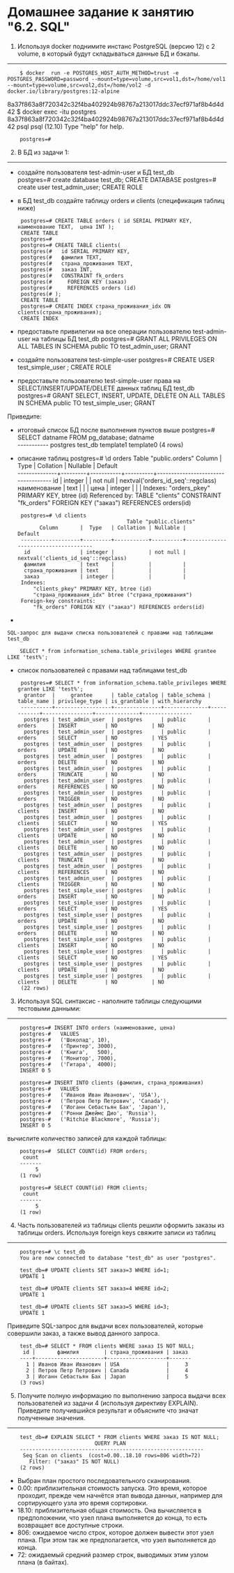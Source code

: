 Домашнее задание к занятию "6.2. SQL"
===
1. Используя docker поднимите инстанс PostgreSQL (версию 12) c 2 volume, в который будут складываться данные БД и бэкапы.
---

		$ docker  run -e POSTGRES_HOST_AUTH_METHOD=trust -e POSTGRES_PASSWORD=password --mount=type=volume,src=vol1,dst=/home/vol1 --mount=type=volume,src=vol2,dst=/home/vol2 -d docker.io/library/postgres:12-alpine
8a37f863a8f720342c32f4ba402924b98767a213017ddc37ecf971af8b4d4d42
		$ docker exec -itu postgres 8a37f863a8f720342c32f4ba402924b98767a213017ddc37ecf971af8b4d4d42  psql
		psql (12.10)
		Type "help" for help.
		
		postgres=# 

2. В БД из задачи 1:
---

 - создайте пользователя test-admin-user и БД test_db  
		postgres=# create database test_db;
		CREATE DATABASE
		postgres=# create user test_admin_user;
		CREATE ROLE
 - в БД test_db создайте таблицу orders и clients (спeцификация таблиц ниже)

		postgres=# CREATE TABLE orders ( id SERIAL PRIMARY KEY, наименование TEXT,  цена INT );
		CREATE TABLE
		postgres=# 
		postgres=# CREATE TABLE clients(
		postgres(#   id SERIAL PRIMARY KEY,
		postgres(#   фамилия TEXT,
		postgres(#   страна_проживания TEXT,
		postgres(#   заказ INT,
		postgres(#   CONSTRAINT fk_orders
		postgres(#     FOREIGN KEY (заказ)
		postgres(#     REFERENCES orders (id)
		postgres(# );
		CREATE TABLE
		postgres=# CREATE INDEX страна_проживания_idx ON clients(страна_проживания);
		CREATE INDEX

 - предоставьте привилегии на все операции пользователю test-admin-user на таблицы БД test_db
		postgres=# GRANT ALL PRIVILEGES ON ALL TABLES IN SCHEMA public TO test_admin_user;
		GRANT
 - создайте пользователя test-simple-user
		postgres=# CREATE USER test_simple_user ;
		CREATE ROLE
 - предоставьте пользователю test-simple-user права на SELECT/INSERT/UPDATE/DELETE данных таблиц БД test_db
		postgres=# GRANT SELECT, INSERT, UPDATE, DELETE ON ALL TABLES IN SCHEMA public TO test_simple_user;
		GRANT

Приведите:

 - итоговый список БД после выполнения пунктов выше
		postgres=# SELECT datname FROM pg_database;
		  datname  
		-----------
		 postgres
		 test_db
		 template1
		 template0
		(4 rows)

 - описание таблиц 
		postgres=# \d orders
		                               Table "public.orders"
		    Column    |  Type   | Collation | Nullable |              Default               
		--------------+---------+-----------+----------+------------------------------------
		 id           | integer |           | not null | nextval('orders_id_seq'::regclass)
		 наименование | text    |           |          | 
		 цена         | integer |           |          | 
		Indexes:
		    "orders_pkey" PRIMARY KEY, btree (id)
		Referenced by:
		    TABLE "clients" CONSTRAINT "fk_orders" FOREIGN KEY ("заказ") REFERENCES orders(id)

		postgres=# \d clients
		                                  Table "public.clients"
		      Column       |  Type   | Collation | Nullable |               Default               
		-------------------+---------+-----------+----------+-------------------------------------
		 id                | integer |           | not null | nextval('clients_id_seq'::regclass)
		 фамилия           | text    |           |          | 
		 страна_проживания | text    |           |          | 
		 заказ             | integer |           |          | 
		Indexes:
		    "clients_pkey" PRIMARY KEY, btree (id)
		    "страна_проживания_idx" btree ("страна_проживания")
		Foreign-key constraints:
		    "fk_orders" FOREIGN KEY ("заказ") REFERENCES orders(id)

 - 

    SQL-запрос для выдачи списка пользователей с правами над таблицами test_db

		SELECT * from information_schema.table_privileges WHERE grantee LIKE 'test%';

 - список пользователей с правами над таблицами test_db

		postgres=# SELECT * from information_schema.table_privileges WHERE grantee LIKE 'test%';
		 grantor  |     grantee      | table_catalog | table_schema | table_name | privilege_type | is_grantable | with_hierarchy 
		----------+------------------+---------------+--------------+------------+----------------+--------------+----------------
		 postgres | test_admin_user  | postgres      | public       | orders     | INSERT         | NO           | NO
		 postgres | test_admin_user  | postgres      | public       | orders     | SELECT         | NO           | YES
		 postgres | test_admin_user  | postgres      | public       | orders     | UPDATE         | NO           | NO
		 postgres | test_admin_user  | postgres      | public       | orders     | DELETE         | NO           | NO
		 postgres | test_admin_user  | postgres      | public       | orders     | TRUNCATE       | NO           | NO
		 postgres | test_admin_user  | postgres      | public       | orders     | REFERENCES     | NO           | NO
		 postgres | test_admin_user  | postgres      | public       | orders     | TRIGGER        | NO           | NO
		 postgres | test_admin_user  | postgres      | public       | clients    | INSERT         | NO           | NO
		 postgres | test_admin_user  | postgres      | public       | clients    | SELECT         | NO           | YES
		 postgres | test_admin_user  | postgres      | public       | clients    | UPDATE         | NO           | NO
		 postgres | test_admin_user  | postgres      | public       | clients    | DELETE         | NO           | NO
		 postgres | test_admin_user  | postgres      | public       | clients    | TRUNCATE       | NO           | NO
		 postgres | test_admin_user  | postgres      | public       | clients    | REFERENCES     | NO           | NO
		 postgres | test_admin_user  | postgres      | public       | clients    | TRIGGER        | NO           | NO
		 postgres | test_simple_user | postgres      | public       | orders     | INSERT         | NO           | NO
		 postgres | test_simple_user | postgres      | public       | orders     | SELECT         | NO           | YES
		 postgres | test_simple_user | postgres      | public       | orders     | UPDATE         | NO           | NO
		 postgres | test_simple_user | postgres      | public       | orders     | DELETE         | NO           | NO
		 postgres | test_simple_user | postgres      | public       | clients    | INSERT         | NO           | NO
		 postgres | test_simple_user | postgres      | public       | clients    | SELECT         | NO           | YES
		 postgres | test_simple_user | postgres      | public       | clients    | UPDATE         | NO           | NO
		 postgres | test_simple_user | postgres      | public       | clients    | DELETE         | NO           | NO
		(22 rows)

3. Используя SQL синтаксис - наполните таблицы следующими тестовыми данными:
---

		postgres=# INSERT INTO orders (наименование, цена)
		postgres-#   VALUES
		postgres-#   ('Шоколад', 10),
		postgres-#   ('Принтер', 3000),
		postgres-#   ('Книга',   500),
		postgres-#   ('Монитор', 7000),
		postgres-#   ('Гитара',  4000);
		INSERT 0 5

		postgres=# INSERT INTO clients (фамилия, страна_проживания)
		postgres-#   VALUES
		postgres-#   ('Иванов Иван Иванович', 'USA'),
		postgres-#   ('Петров Петр Петрович', 'Canada'),
		postgres-#   ('Иоганн Себастьян Бах', 'Japan'),
		postgres-#   ('Ронни Джеймс Дио', 'Russia'),
		postgres-#   ('Ritchie Blackmore', 'Russia');
		INSERT 0 5

вычислите количество записей для каждой таблицы:

		postgres=#  SELECT COUNT(id) FROM orders;
		 count 
		-------
		     5
		(1 row)

		postgres=# SELECT COUNT(id) FROM clients;
		 count 
		-------
		     5
		(1 row)

4. Часть пользователей из таблицы clients решили оформить заказы из таблицы orders. Используя foreign keys свяжите записи из таблиц
---

		postgres=# \c test_db
		You are now connected to database "test_db" as user "postgres".

		test_db=# UPDATE clients SET заказ=3 WHERE id=1;
		UPDATE 1

		test_db=# UPDATE clients SET заказ=4 WHERE id=2;
		UPDATE 1

		test_db=# UPDATE clients SET заказ=5 WHERE id=3;
		UPDATE 1

Приведите SQL-запрос для выдачи всех пользователей, которые совершили заказ, а также вывод данного запроса.

		test_db=# SELECT * FROM clients WHERE заказ IS NOT NULL;
		 id |       фамилия        | страна_проживания | заказ 
		----+----------------------+-------------------+-------
		  1 | Иванов Иван Иванович | USA               |     3
		  2 | Петров Петр Петрович | Canada            |     4
		  3 | Иоганн Себастьян Бах | Japan             |     5
		(3 rows)

5. Получите полную информацию по выполнению запроса выдачи всех пользователей из задачи 4 (используя директиву EXPLAIN). Приведите получившийся результат и объясните что значат полученные значения.
---

		test_db=# EXPLAIN SELECT * FROM clients WHERE заказ IS NOT NULL;
		                        QUERY PLAN                         
		-----------------------------------------------------------
		 Seq Scan on clients  (cost=0.00..18.10 rows=806 width=72)
		   Filter: ("заказ" IS NOT NULL)
		(2 rows)

 - Выбран план простого последовательного сканирования. 
 - 0.00: приблизительная стоимость запуска. Это время, которое проходит, прежде чем начнётся этап вывода данных, например для сортирующего узла это время сортировки.
 - 18.10: приблизительная общая стоимость. Она вычисляется в предположении, что узел плана выполняется до конца, то есть возвращает все доступные строки.
 - 806: ожидаемое число строк, которое должен вывести этот узел плана. При этом так же предполагается, что узел выполняется до конца.
 - 72: ожидаемый средний размер строк, выводимых этим узлом плана (в байтах).




